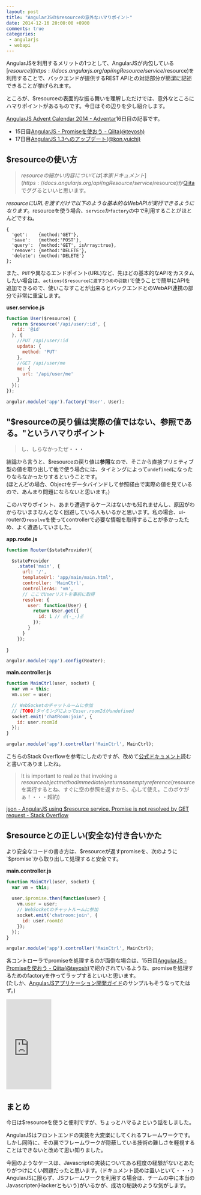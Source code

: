 ```yaml
---
layout: post
title: "AngularJSの$resourceの意外なハマりポイント"
date: 2014-12-16 20:00:00 +0900
comments: true
categories: 
 - angularjs
 - webapi
---
```


AngularJSを利用するメリットの1つとして、AngularJSが内包している[$resource](https://docs.angularjs.org/api/ngResource/service/$resource)を利用することで、バックエンドが提供するREST APIとの対話部分が簡潔に記述できることが挙げられます。

ところが、$resourceの表面的な振る舞いを理解しただけでは、意外なところにハマりポイントがあるものです。今日はその辺りを少し紹介します。

<!-- more -->

[AngularJS Advent Calendar 2014 - Adventar](http://www.adventar.org/calendars/350)16日目の記事です。

* 15日目[AngularJS - Promiseを使おう - Qiita(@teyosh)](http://qiita.com/teyosh/items/d7d3c17f954318c88882)
* 17日目[AngularJS 1.3へのアップデート(@kon.yuichi)](https://note.mu/konpyu/n/n1eb6c13c69d6)

## $resourceの使い方

> $resourceの細かい内容については[本家ドキュメント](https://docs.angularjs.org/api/ngResource/service/$resource)か[Qiita](http://qiita.com/search?utf8=%E2%9C%93&sort=rel&q=angular+%24resource)でググるといいと思います。  

$resourceにURLを渡すだけで以下のような基本的なWebAPIが実行できるようになります。$resourceを使う場合、`service`か`factory`の中で利用することがほとんどですね。

```
{ 
  'get':    {method:'GET'},
  'save':   {method:'POST'},
  'query':  {method:'GET', isArray:true},
  'remove': {method:'DELETE'},
  'delete': {method:'DELETE'}
};
```

また、`PUT`や異なるエンドポイント(URL)など、先ほどの基本的なAPIをカスタムしたい場合は、`actions($resourceに渡す3つめの引数)`で使うことで簡単にAPIを追加できるので、使いこなすことが出来るとバックエンドとのWebAPI連携の部分で非常に重宝します。

**user.service.js**
```js
function User($resource) {
  return $resource('/api/user/:id', {
    id: '@id'
  }, {
    //PUT /api/user/:id
    updata: {
      method: 'PUT'
    },
    //GET /api/user/me
    me: {
      url: '/api/user/me'
    }
  });
});

angular.module('app').factory('User', User);
```

## "$resourceの戻り値は実際の値ではない、参照である。"というハマりポイント

> し、しらなかったぜ・・・

結論から言うと、$resourceの戻り値は**参照**なので、そこから直接プリミティブ型の値を取り出して他で使う場合には、タイミングによって`undefined`になったりならなかったりするということです。  
(ほとんどの場合、Objectをデータバインドして参照経由で実際の値を見ているので、あんまり問題にならないと思います。)

このハマりポイント、あまり遭遇するケースはないかも知れませんし、原因がわからないままなんとなく回避している人もいるかと思います。私の場合、ui-routerの`resolve`を使ってcontrollerで必要な情報を取得することが多かったため、よく遭遇していました。

**app.route.js**
```js
function Router($stateProvider){

  $stateProvider
    .state('main', {
      url: '/',
      templateUrl: 'app/main/main.html',
      controller: 'MainCtrl',
      controllerAs: 'vm',
      // ここでUserリストを事前に取得
      resolve: {
        user: function(User) {
          return User.get({
            id: 1 // ✌(-‿-)✌
          });
        }
      }
    });
    
}

angular.module('app').config(Router);
```

**main.controller.js**
```js
function MainCtrl(user, socket) {
  var vm = this;
  vm.user = user;

  // WebSocketのチャットルームに参加
  // [TODO]タイミングによってuser.roomIdがundefined
  socket.emit('chatRoom:join', {
    id: user.roomId
  });
}

angular.module('app').controller('MainCtrl', MainCtrl);
```

こちらのStack Overflowを参考にしたのですが、改めて[公式ドキュメント](https://docs.angularjs.org/api/ngResource/service/$resource#usage_returns)読むと書いてありましたね。

> It is important to realize that invoking a $resource object method immediately returns an empty reference  
> ($resourceを実行するとね、すぐに空の参照を返すから、心して使え。このボケがぁ！・・・超約)

[json - AngularJS using $resource service. Promise is not resolved by GET request - Stack Overflow](http://stackoverflow.com/questions/20008244/angularjs-using-resource-service-promise-is-not-resolved-by-get-request/20008380?stw=2#20008380)

## $resourceとの正しい(安全な)付き合いかた

より安全なコードの書き方は、$resourceが返すpromiseを、次のように`$promise`から取り出して処理すると安全です。

**main.controller.js**
```js
function MainCtrl(user, socket) {
  var vm = this;
  
  user.$promise.then(function(user) {
    vm.user = user;
    // WebSocketのチャットルームに参加
    socket.emit('chatroom:join', {
      id: user.roomId
    });
  });
}

angular.module('app').controller('MainCtrl', MainCtrl);
```

各コントローラでpromiseを処理するのが面倒な場合は、15日目[AngularJS - Promiseを使おう - Qiita(@teyosh)](http://qiita.com/teyosh/items/d7d3c17f954318c88882)で紹介されているような、promiseを処理するためのfactoryを作ってラップするといいと思います。  
(たしか、[AngularJSアプリケーション開発ガイド](http://www.amazon.co.jp/gp/product/4873116678/ref=as_li_qf_sp_asin_tl?ie=UTF8&camp=247&creative=1211&creativeASIN=4873116678&linkCode=as2&tag=mitsuruog-22)のサンプルもそうなってたはず。)

<iframe src="http://rcm-fe.amazon-adsystem.com/e/cm?t=mitsuruog-22&o=9&p=8&l=as1&asins=4873116678&ref=qf_sp_asin_til&fc1=000000&IS2=1&lt1=_blank&m=amazon&lc1=0000FF&bc1=000000&bg1=FFFFFF&f=ifr" style="width:120px;height:240px;" scrolling="no" marginwidth="0" marginheight="0" frameborder="0"></iframe>

## まとめ

今日は$resourceを使うと便利ですが、ちょっとハマるよという話をしました。

AngularJSはフロントエンドの実装を大変楽にしてくれるフレームワークです。しかし同時に、その裏でフレームワークが隠蔽している技術の難しさを軽視することはできないと改めて思い知りました。

今回のようなケースは、Javascriptの実装についてある程度の経験がないとあたりがつけにくい問題だったと思います。(ドキュメント読めは置いといて・・・)  
AngularJSに限らず、JSフレームワークを利用する場合は、チームの中に本当のJavascripter(Hackerともいう)がいるかが、成功の秘訣のような気がします。
